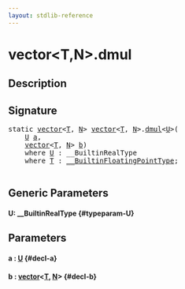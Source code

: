 ```yaml
---
layout: stdlib-reference
---
```


# vector\<T,N\>\.dmul

## Description





## Signature 

<pre>
<span class='code_keyword'>static</span> <a href="/stdlib-reference/types/vector/index" class="code_type">vector</a>&lt;<a href="/stdlib-reference/types/vector/index#typeparam-T" class="code_type">T</a>, <a href="/stdlib-reference/types/vector/index#decl-N" class="code_var">N</a>&gt; <a href="/stdlib-reference/types/vector/index" class="code_type">vector</a>&lt;<a href="/stdlib-reference/types/vector/index#typeparam-T" class="code_type">T</a>, <a href="/stdlib-reference/types/vector/index#decl-N" class="code_var">N</a>&gt;.<a href="/stdlib-reference/types/vector/dmul">dmul</a>&lt;<a href="/stdlib-reference/types/vector/dmul#typeparam-U" class="code_type">U</a>&gt;(
    <a href="/stdlib-reference/types/vector/dmul#typeparam-U" class="code_type">U</a> <a href="/stdlib-reference/types/vector/dmul#decl-a" class="code_param">a</a>,
    <a href="/stdlib-reference/types/vector/index" class="code_type">vector</a>&lt;<a href="/stdlib-reference/types/vector/index#typeparam-T" class="code_type">T</a>, <a href="/stdlib-reference/types/vector/index#decl-N" class="code_var">N</a>&gt; <a href="/stdlib-reference/types/vector/dmul#decl-b" class="code_param">b</a>)
    <span class='code_keyword'>where</span> <a href="/stdlib-reference/types/vector/dmul#typeparam-U" class="code_type">U</a> : __BuiltinRealType
    <span class='code_keyword'>where</span> <a href="/stdlib-reference/types/vector/index#typeparam-T" class="code_type">T</a> : <a href="/stdlib-reference/interfaces/0_builtinfloatingpointtype-029hm/index" class="code_type">__BuiltinFloatingPointType</a>;

</pre>

## Generic Parameters

#### U: \_\_BuiltinRealType {#typeparam-U}

## Parameters

#### a  : [U](/stdlib-reference/types/vector/dmul#typeparam-U) {#decl-a}
#### b  : [vector](/stdlib-reference/types/vector/index)\<[T](/stdlib-reference/types/vector/index#typeparam-T), [N](/stdlib-reference/types/vector/index#decl-N)\> {#decl-b}

